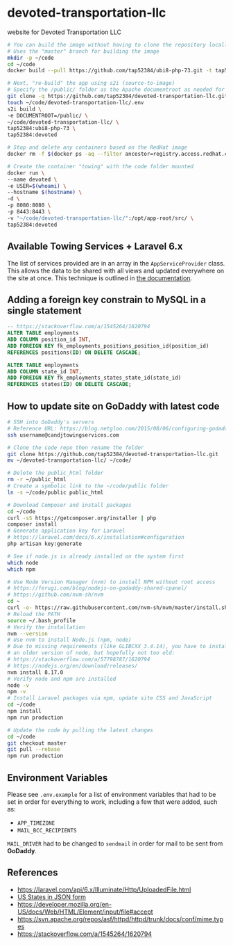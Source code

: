 # devoted-transportation-llc
website for Devoted Transportation LLC

```bash
# You can build the image without having to clone the repository locally
# Uses the "master" branch for building the image
mkdir -p ~/code
cd ~/code
docker build --pull https://github.com/tap52384/ubi8-php-73.git -t tap52384:ubi8-php-73

# Next, "re-build" the app using s2i (source-to-image)
# Specify the /public/ folder as the Apache documentroot as needed for Laravel
git clone -q https://github.com/tap52384/devoted-transportation-llc.git
touch ~/code/devoted-transportation-llc/.env
s2i build \
-e DOCUMENTROOT=/public/ \
~/code/devoted-transportation-llc/ \
tap52384:ubi8-php-73 \
tap52384:devoted

# Stop and delete any containers based on the RedHat image
docker rm -f $(docker ps -aq --filter ancestor=registry.access.redhat.com/ubi8/php-73 --format="{{.ID}}") || true

# Create the container "towing" with the code folder mounted
docker run \
--name devoted \
-e USER=$(whoami) \
--hostname $(hostname) \
-d \
-p 8080:8080 \
-p 8443:8443 \
-v "~/code/devoted-transportation-llc/":/opt/app-root/src/ \
tap52384:devoted
```

## Available Towing Services + Laravel 6.x

The list of services provided are in an array in the `AppServiceProvider` class.
This allows the data to be shared with all views and updated everywhere on the
site at once. This technique is outlined in [the documentation](https://laravel.com/docs/6.x/views#sharing-data-with-all-views).

## Adding a foreign key constrain to MySQL in a single statement

```sql
-- https://stackoverflow.com/a/1545264/1620794
ALTER TABLE employments
ADD COLUMN position_id INT,
ADD FOREIGN KEY fk_employments_positions_position_id(position_id)
REFERENCES positions(ID) ON DELETE CASCADE;

ALTER TABLE employments
ADD COLUMN state_id INT,
ADD FOREIGN KEY fk_employments_states_state_id(state_id)
REFERENCES states(ID) ON DELETE CASCADE;
```

## How to update site on GoDaddy with latest code

```bash
# SSH into GoDaddy's servers
# Reference URL: https://blog.netgloo.com/2015/08/06/configuring-godaddys-shared-hosting-for-laravel-and-git/
ssh username@candjtowingservices.com

# Clone the code repo then rename the folder
git clone https://github.com/tap52384/devoted-transportation-llc.git
mv ~/devoted-transportation-llc/ ~/code/

# Delete the public_html folder
rm -r ~/public_html
# Create a symbolic link to the ~/code/public folder
ln -s ~/code/public public_html

# Download Composer and install packages
cd ~/code
curl -sS https://getcomposer.org/installer | php
composer install
# Generate application key for Laravel
# https://laravel.com/docs/6.x/installation#configuration
php artisan key:generate

# See if node.js is already installed on the system first
which node
which npm

# Use Node Version Manager (nvm) to install NPM without root access
# https://ferugi.com/blog/nodejs-on-godaddy-shared-cpanel/
# https://github.com/nvm-sh/nvm
cd ~
curl -o- https://raw.githubusercontent.com/nvm-sh/nvm/master/install.sh | bash
# Reload the PATH
source ~/.bash_profile
# Verify the installation
nvm --version
# Use nvm to install Node.js (npm, node)
# Due to missing requirements (like GLIBCXX_3.4.14), you have to install
# an older version of node, but hopefully not too old:
# https://stackoverflow.com/a/57798787/1620794
# https://nodejs.org/en/download/releases/
nvm install 8.17.0
# Verify node and npm are installed
node -v
npm -v
# Install Laravel packages via npm, update site CSS and JavaScript
cd ~/code
npm install
npm run production

# Update the code by pulling the latest changes
cd ~/code
git checkout master
git pull --rebase
npm run production
```

## Environment Variables

Please see `.env.example` for a list of environment variables that had to be
set in order for everything to work, including a few that were added, such as:

- `APP_TIMEZONE`
- `MAIL_BCC_RECIPIENTS`

`MAIL_DRIVER` had to be changed to `sendmail` in order for mail to be sent from
__GoDaddy__.

## References

- <https://laravel.com/api/6.x/Illuminate/Http/UploadedFile.html>
- [US States in JSON form](https://gist.github.com/mshafrir/2646763)
- <https://developer.mozilla.org/en-US/docs/Web/HTML/Element/input/file#accept>
- <https://svn.apache.org/repos/asf/httpd/httpd/trunk/docs/conf/mime.types>
- <https://stackoverflow.com/a/1545264/1620794>
